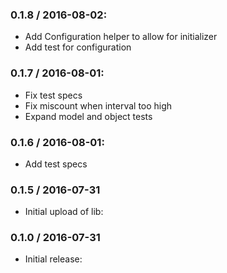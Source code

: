 ### 0.1.8 / 2016-08-02:

* Add Configuration helper to allow for initializer
* Add test for configuration

### 0.1.7 / 2016-08-01:

* Fix test specs
* Fix miscount when interval too high
* Expand model and object tests

### 0.1.6 / 2016-08-01:

* Add test specs

### 0.1.5 / 2016-07-31

* Initial upload of lib:

### 0.1.0 / 2016-07-31

* Initial release:

